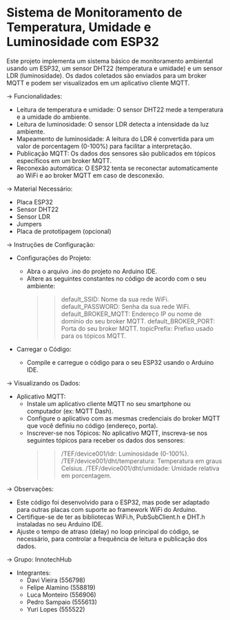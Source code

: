 # Sistema de Monitoramento de Temperatura, Umidade e Luminosidade com ESP32
  Este projeto implementa um sistema básico de monitoramento ambiental usando um ESP32, um sensor DHT22 (temperatura e umidade) e um sensor LDR (luminosidade). Os dados coletados são enviados para um broker MQTT e podem ser visualizados em um aplicativo cliente MQTT.


-> Funcionalidades:
- Leitura de temperatura e umidade: O sensor DHT22 mede a temperatura e a umidade do ambiente.
- Leitura de luminosidade: O sensor LDR detecta a intensidade da luz ambiente.
- Mapeamento de luminosidade: A leitura do LDR é convertida para um valor de porcentagem (0-100%) para facilitar a interpretação.
- Publicação MQTT: Os dados dos sensores são publicados em tópicos específicos em um broker MQTT.
- Reconexão automática: O ESP32 tenta se reconectar automaticamente ao WiFi e ao broker MQTT em caso de desconexão.


-> Material Necessário:
- Placa ESP32
- Sensor DHT22
- Sensor LDR
- Jumpers
- Placa de prototipagem (opcional)


-> Instruções de Configuração:
- Configurações do Projeto:
  + Abra o arquivo .ino do projeto no Arduino IDE.
  + Altere as seguintes constantes no código de acordo com o seu ambiente:
    >> default_SSID: Nome da sua rede WiFi.
    >> default_PASSWORD: Senha da sua rede WiFi.
    >> default_BROKER_MQTT: Endereço IP ou nome de domínio do seu broker MQTT.
    >> default_BROKER_PORT: Porta do seu broker MQTT.
    >> topicPrefix: Prefixo usado para os tópicos MQTT.

- Carregar o Código:
  + Compile e carregue o código para o seu ESP32 usando o Arduino IDE.


-> Visualizando os Dados:
- Aplicativo MQTT:
  + Instale um aplicativo cliente MQTT no seu smartphone ou computador (ex: MQTT Dash).
  + Configure o aplicativo com as mesmas credenciais do broker MQTT que você definiu no código (endereço, porta).
  + Inscrever-se nos Tópicos:
    No aplicativo MQTT, inscreva-se nos seguintes tópicos para receber os dados dos sensores:
    >> /TEF/device001/ldr: Luminosidade (0-100%).
    >> /TEF/device001/dht/temperatura: Temperatura em graus Celsius.
    >> /TEF/device001/dht/umidade: Umidade relativa em porcentagem.


-> Observações:
- Este código foi desenvolvido para o ESP32, mas pode ser adaptado para outras placas com suporte ao framework WiFi do Arduino.
- Certifique-se de ter as bibliotecas WiFi.h, PubSubClient.h e DHT.h instaladas no seu Arduino IDE.
- Ajuste o tempo de atraso (delay) no loop principal do código, se necessário, para controlar a frequência de leitura e publicação dos dados.

-> Grupo: InnotechHub
- Integrantes:
  + Davi Vieira (556798) 
  + Felipe Alamino (558819) 
  + Luca Monteiro (556906) 
  + Pedro Sampaio (555613)
  + Yuri Lopes (555522)
